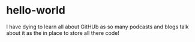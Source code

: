 # hello-world
I have dying to learn all about GitHUb as so many podcasts and blogs talk about it as the in place to store all there code!
